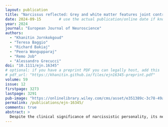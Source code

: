 ```yaml
---
layout: publication
title: "Narcissus reflected: Grey and white matter features joint contribution to the default mode network in predicting narcissistic personality traits"
date: 2024-09-15        # use the actual publication/online date if known, otherwise just year
year: 2024
journal: "European Journal of Neuroscience"
authors:
  - "Khanitin Jornkokgoud"
  - "Teresa Baggio"
  - "Richard Bakiaj"
  - "Peera Wongupparaj"
  - "Remo Job"
  - "Alessandro Grecucci"
doi: "10.1111/ejn.16345"
# optional: if you have a preprint PDF you can legally host, add this
# pdf_url: "https://khanitin.github.io/files/ejn16345-preprint.pdf"
volume: 59
issue: 12
firstpage: 3273
lastpage: 3291
pub-image: "https://onlinelibrary.wiley.com/cms/asset/e351389c-3c78-49a6-b256-652fe5430666/ejn16345-toc-0001-m.png"
permalink: /publications/ejn-16345/
comments: true
abstract: >
  Despite the clinical significance of narcissistic personality, its neural bases have not been clarified yet, primarily because of methodological limitations of previous studies such as low sample size, the use of univariate techniques, and the focus on only one brain modality. In this study, we employed for the first time a combination of unsupervised and supervised machine learning methods to identify the joint contributions of grey matter (GM) and white matter (WM) to narcissistic personality traits (NPT). After preprocessing, the brain scans of 135 participants were decomposed into eight independent networks of covarying GM and WM via parallel ICA. Subsequently, stepwise regression and Random Forest were used to predict NPT. We hypothesized that a fronto-temporo-parietal network, mainly related to the default mode network, may be involved in NPT and associated WM regions. Results demonstrated a distributed network that included GM alterations in fronto-temporal regions, the insula, and the cingulate cortex, along with WM alterations in cerebellar and thalamic regions. To assess the specificity of our findings, we also examined whether the brain network predicting narcissism could also predict other personality traits (i.e., histrionic, paranoid, and avoidant personalities). Notably, this network did not predict such personality traits. Additionally, a supervised machine learning model (Random Forest) was used to extract a predictive model for generalization to new cases. Results confirmed that the same network could predict new cases. These findings hold promise for advancing our understanding of personality traits and potentially uncovering brain biomarkers associated with narcissism.
---
```

